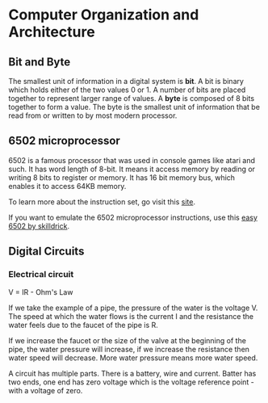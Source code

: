 # Computer Organization and Architecture

## Bit and Byte

The smallest unit of information in a digital system is **bit**. A bit is binary which holds either of the two values 0 or 1. A number of bits are placed together to represent larger range of values. A **byte** is composed of 8 bits together to form a value. The byte is the smallest unit of information that be read from or written to by most modern processor.

## 6502 microprocessor

6502 is a famous processor that was used in console games like atari and such. It has word length of 8-bit. It means it access memory by reading or writing 8 bits to register or memory. It has 16 bit memory bus, which enables it to access 64KB memory.

To learn more about the instruction set, go visit this [site](http://www.6502.org/users/obelisk/6502/instructions.html).

If you want to emulate the 6502 microprocessor instructions, use this [easy 6502 by skilldrick](https://skilldrick.github.io/easy6502/).

## Digital Circuits

### Electrical circuit 

V = IR - Ohm's Law

If we take the example of a pipe, the pressure of the water is the voltage V. The speed at which the water flows is the current I and the resistance the water feels due to the faucet of the pipe is R.

If we increase the faucet or the size of the valve at the beginning of the pipe, the water pressure will increase, if we increase the resistance then water speed will decrease. More water pressure means more water speed.

A circuit has multiple parts. There is a battery, wire and current. Batter has two ends, one end has zero voltage which is the voltage reference point - with a voltage of zero.


